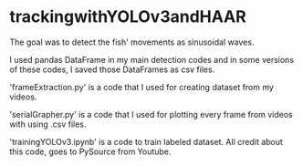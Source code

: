 # trackingwithYOLOv3andHAAR

The goal was to detect the fish' movements as sinusoidal waves.

I used pandas DataFrame in my main detection codes and in some versions of these codes, I saved those DataFrames as csv files.

'frameExtraction.py' is a code that I used for creating dataset from my videos.

'serialGrapher.py' is a code that I used for plotting every frame from videos with using .csv files.

'trainingYOLOv3.ipynb' is a code to train labeled dataset. All credit about this code, goes to PySource from Youtube.

